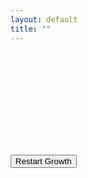```yaml
---
layout: default
title: ""
---
```


<div class="growth-container">
  <svg id="growth-animation" preserveAspectRatio="xMidYMid meet">
    <!-- The generative pattern will be drawn here -->
  </svg>
</div>

<button id="restartGrowth" class="restart-button">Restart Growth</button>

<link rel="stylesheet" href="/assets/css/growth.css">